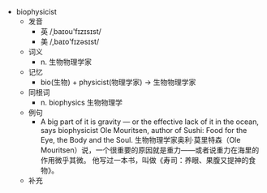 - biophysicist
  - 发音
    - 英 /ˌbaɪou'fɪzɪsɪst/
    - 美 /,baɪo'fɪzəsɪst/
  - 词义
    - n. 生物物理学家
  - 记忆
    - bio(生物) + physicist(物理学家) → 生物物理学家
  - 同根词
    - n. biophysics 生物物理学
  - 例句
    - A big part of it is gravity — or the effective lack of it in the ocean, says biophysicist Ole Mouritsen, author of Sushi: Food for the Eye, the Body and the Soul. 生物物理学家奥利·莫里特森（Ole Mouritsen）说，一个很重要的原因就是重力——或者说重力在海里的作用微乎其微。 他写过一本书，叫做《寿司：养眼、果腹又提神的食物》。
  - 补充